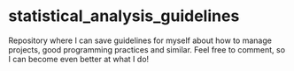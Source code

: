 # statistical_analysis_guidelines
Repository where I can save guidelines for myself about how to manage projects, good programming practices and similar. Feel free to comment, so I can become even better at what I do!
